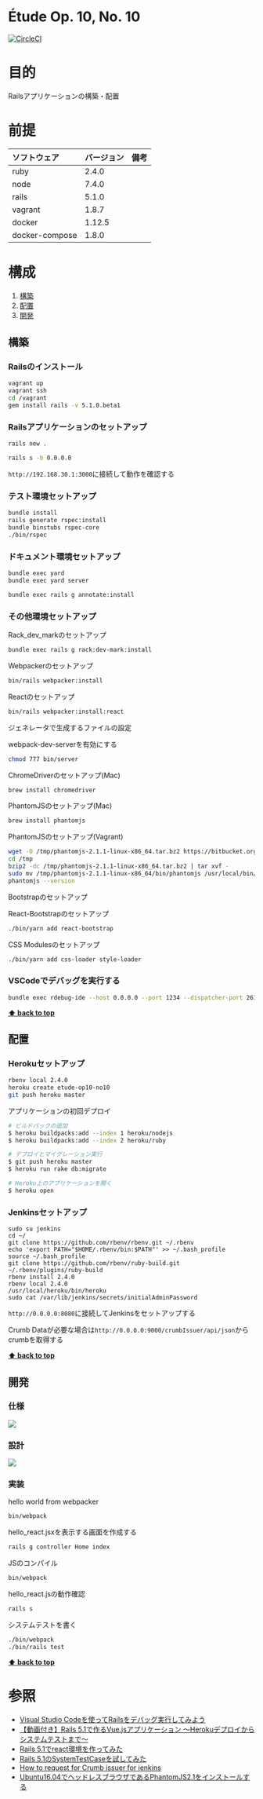 Étude Op. 10, No. 10
===================

[![CircleCI](https://circleci.com/gh/k2works/etude_op10_no10.svg?style=svg)](https://circleci.com/gh/k2works/etude_op10_no10)

# 目的 #
Railsアプリケーションの構築・配置

# 前提 #
| ソフトウェア   | バージョン   | 備考        |
|:---------------|:-------------|:------------|
| ruby           |2.4.0    |             |
| node           |7.4.0    |             |
| rails          |5.1.0    |             |
| vagrant        |1.8.7    |             |
| docker         |1.12.5   |             |
| docker-compose |1.8.0    |             |

# 構成 #
1. [構築](#構築)
1. [配置](#配置)
1. [開発](#開発)

## 構築
### Railsのインストール
```bash
vagrant up
vagrant ssh
cd /vagrant
gem install rails -v 5.1.0.beta1
```

### Railsアプリケーションのセットアップ
```bash
rails new .
```

```bash
rails s -b 0.0.0.0
```
`http://192.168.30.1:3000`に接続して動作を確認する

### テスト環境セットアップ
```bash
bundle install
rails generate rspec:install
bundle binstubs rspec-core
./bin/rspec
```

### ドキュメント環境セットアップ
```bash
bundle exec yard
bundle exec yard server
```

```bash
bundle exec rails g annotate:install
```

### その他環境セットアップ

Rack_dev_markのセットアップ
```bash
bundle exec rails g rack:dev-mark:install
```

Webpackerのセットアップ
```bash
bin/rails webpacker:install
```

Reactのセットアップ
```bash
bin/rails webpacker:install:react
```

ジェネレータで生成するファイルの設定

webpack-dev-serverを有効にする
```bash
chmod 777 bin/server
```
ChromeDriverのセットアップ(Mac)
```bash
brew install chromedriver
```

PhantomJSのセットアップ(Mac)
```bash
brew install phantomjs
```
PhantomJSのセットアップ(Vagrant)
```bash
wget -O /tmp/phantomjs-2.1.1-linux-x86_64.tar.bz2 https://bitbucket.org/ariya/phantomjs/downloads/phantomjs-2.1.1-linux-x86_64.tar.bz2
cd /tmp
bzip2 -dc /tmp/phantomjs-2.1.1-linux-x86_64.tar.bz2 | tar xvf -
sudo mv /tmp/phantomjs-2.1.1-linux-x86_64/bin/phantomjs /usr/local/bin/
phantomjs --version
```

Bootstrapのセットアップ

React-Bootstrapのセットアップ
```bash
./bin/yarn add react-bootstrap
```

CSS Modulesのセットアップ
```bash
./bin/yarn add css-loader style-loader
```

### VSCodeでデバッグを実行する
```bash
bundle exec rdebug-ide --host 0.0.0.0 --port 1234 --dispatcher-port 26162 -- bin/rails s -b 0.0.0.0
```
**[⬆ back to top](#構成)**

## 配置
### Herokuセットアップ
```bash
rbenv local 2.4.0
heroku create etude-op10-no10
git push heroku master
```

アプリケーションの初回デプロイ
```bash
# ビルドパックの追加
$ heroku buildpacks:add --index 1 heroku/nodejs
$ heroku buildpacks:add --index 2 heroku/ruby

# デプロイとマイグレーション実行
$ git push heroku master
$ heroku run rake db:migrate

# Heroku上のアプリケーションを開く
$ heroku open
```

### Jenkinsセットアップ
```
sudo su jenkins
cd ~/
git clone https://github.com/rbenv/rbenv.git ~/.rbenv
echo 'export PATH="$HOME/.rbenv/bin:$PATH"' >> ~/.bash_profile
source ~/.bash_profile
git clone https://github.com/rbenv/ruby-build.git ~/.rbenv/plugins/ruby-build
rbenv install 2.4.0
rbenv local 2.4.0
/usr/local/heroku/bin/heroku
sudo cat /var/lib/jenkins/secrets/initialAdminPassword
```
`http://0.0.0.0:8080`に接続してJenkinsをセットアップする

Crumb Dataが必要な場合は`http://0.0.0.0:9000/crumbIssuer/api/json`からcrumbを取得する

**[⬆ back to top](#構成)**

## 開発
### 仕様
![](./images/score.png)

### 設計
![](./images/sketch.png)

### 実装
hello world from webpacker
```bash
bin/webpack
```

hello_react.jsxを表示する画面を作成する
```bash
rails g controller Home index
```
JSのコンパイル
```bash
bin/webpack
```
hello_react.jsの動作確認
```bash
rails s
```

システムテストを書く
```bash
./bin/webpack
./bin/rails test
```
**[⬆ back to top](#構成)**

# 参照 #
+ [Visual Studio Codeを使ってRailsをデバッグ実行してみよう](http://qiita.com/chimame/items/56e48ab3145312ff1786)
+ [【動画付き】Rails 5.1で作るVue.jsアプリケーション ～Herokuデプロイからシステムテストまで～](http://qiita.com/jnchito/items/30ab14ebf29b945559f6)
+ [Rails 5.1でreact環境を作ってみた](http://qiita.com/kikunantoka/items/54f1859496003b1b1aff)
+ [Rails 5.1のSystemTestCaseを試してみた](http://qiita.com/jnchito/items/4d01f2faa1deee36bd27)
+ [How to request for Crumb issuer for jenkins](http://stackoverflow.com/questions/16738441/how-to-request-for-crumb-issuer-for-jenkins)
+ [Ubuntu16.04でヘッドレスブラウザであるPhantomJS2.1をインストールする](http://qiita.com/gano/items/9f4179a2f2f47f440e6a)